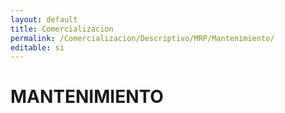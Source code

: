 ```yaml
---
layout: default
title: Comercializacion
permalink: /Comercializacion/Descriptivo/MRP/Mantenimiento/
editable: si
---
```


# MANTENIMIENTO

